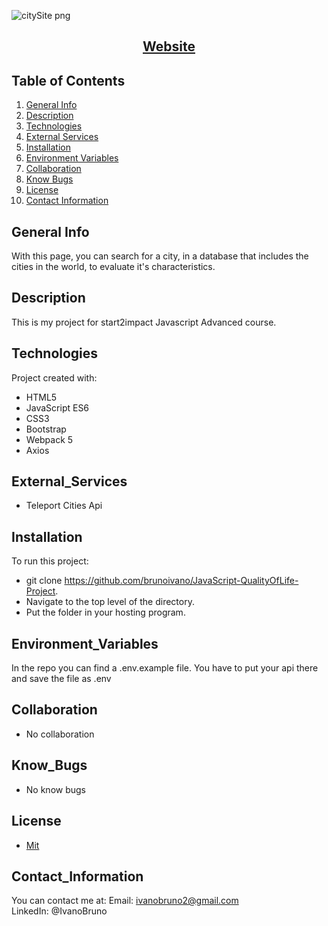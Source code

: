 ![citySite png](https://user-images.githubusercontent.com/107309358/215171340-dbaf05d9-3061-4568-9214-4e9e94300876.png)

<h2 align="center">
  <a href="https://quality-of-life-by-ivano-bruno.netlify.app/" target="_blank">Website</a>
</h2>

## Table of Contents
1. [General Info](#general-info)
2. [Description](#description)
3. [Technologies](#technologies)
4. [External Services](#external_services)
5. [Installation](#installation)
6. [Environment Variables](#environment_variables)
7. [Collaboration](#collaboration)
8. [Know Bugs](#know_bugs)
9. [License](#license)
10. [Contact Information](#contact_information)

## General Info
With this page, you can search for a city, in a database that includes the cities in the world, to evaluate it's characteristics.


## Description
This is my project for start2impact Javascript Advanced course.

## Technologies
Project created with:
* HTML5
* JavaScript ES6
* CSS3
* Bootstrap
* Webpack 5
* Axios

## External_Services
* Teleport Cities Api

## Installation
To run this project:
* git clone https://github.com/brunoivano/JavaScript-QualityOfLife-Project.
* Navigate to the top level of the directory.
* Put the folder in your hosting program.

## Environment_Variables
In the repo you can find a .env.example file. You have to put your api there and save the file as .env



## Collaboration
* No collaboration

## Know_Bugs
* No know bugs

##  License
* [Mit](https://choosealicense.com/licenses/mit/)

## Contact_Information
You can contact me at:
Email: ivanobruno2@gmail.com <br> 
LinkedIn: @IvanoBruno
